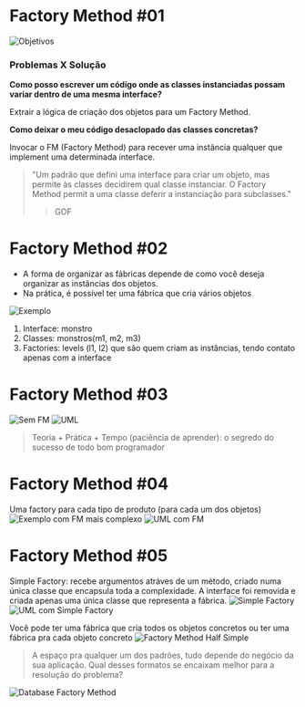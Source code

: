 # Factory Method #01

![Objetivos](https://i.imgur.com/T3qq7xw.png "Objetivos")

### Problemas X Solução

**Como posso escrever um código onde as classes instanciadas possam variar dentro de uma mesma interface?**

Extrair a lógica de criação dos objetos para um Factory Method.

**Como deixar o meu código desaclopado das classes concretas?**

Invocar o FM (Factory Method) para recever uma instância qualquer que implement uma determinada interface.

> "Um padrão que defini uma interface para criar um objeto, mas permite às classes decidirem qual classe instanciar. O Factory Method permit a uma classe deferir a instanciação para subclasses."
>
> > GOF

# Factory Method #02

- A forma de organizar as fábricas depende de como você deseja organizar as instâncias dos objetos.
- Na prática, é possível ter uma fábrica que cria vários objetos

![Exemplo](https://i.imgur.com/1OBfxuf.png "Exemplo")

1. Interface: monstro
2. Classes: monstros(m1, m2, m3)
3. Factories: levels (l1, l2) que são quem criam as instâncias, tendo contato apenas com a interface

# Factory Method #03

![Sem FM](https://i.imgur.com/6yeoo7X.png "Sem FM")
![UML](https://i.imgur.com/D2eYqSh.png "UML")

> Teoria + Prática + Tempo (paciência de aprender): o segredo do sucesso de todo bom programador

# Factory Method #04

Uma factory para cada tipo de produto (para cada um dos objetos)
![Exemplo com FM mais complexo](https://i.imgur.com/W94u9Tg.png "Exemplo com FM mais complexo")
![UML com FM](https://i.imgur.com/F0RJ49c.png "UML com FM")

# Factory Method #05

Simple Factory: recebe argumentos atráves de um método, criado numa única classe que encapsula toda a complexidade.
A interface foi removida e criada apenas uma única classe que representa a fábrica.
![Simple Factory](https://i.imgur.com/dlcd83k.png "Simple Factory")
![UML com Simple Factory](https://i.imgur.com/3JtdUh2.png "UML com Simple Factory")

Você pode ter uma fábrica que cria todos os objetos concretos ou ter uma fábrica pra cada objeto concreto
![Factory Method Half Simple](https://i.imgur.com/4ODP6Wi.png "Factory Method Half Simple")

> A espaço pra qualquer um dos padrões, tudo depende do negócio da sua aplicação. Qual desses formatos se encaixam melhor para a resolução do problema?

![Database Factory Method](https://i.imgur.com/XRmz2dR.png "Database Factory Method")
